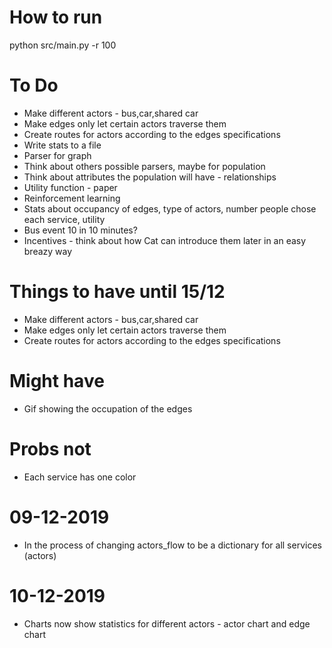 # How to run
python src/main.py -r 100


# To Do
* Make different actors - bus,car,shared car
* Make edges only let certain actors traverse them
* Create routes for actors according to the edges specifications
* Write stats to a file
* Parser for graph
* Think about others possible parsers, maybe for population
* Think about attributes the population will have - relationships 
* Utility function - paper
* Reinforcement learning
* Stats about occupancy of edges, type of actors, number people chose each service, utility
* Bus event 10 in 10 minutes? 
* Incentives - think about how Cat can introduce them later in an easy breazy way

# Things to have until 15/12
* Make different actors - bus,car,shared car
* Make edges only let certain actors traverse them
* Create routes for actors according to the edges specifications

# Might have
* Gif showing the occupation of the edges

# Probs not
* Each service has one color

# 09-12-2019

* In the process of changing actors_flow to be a dictionary for all services (actors)

# 10-12-2019

* Charts now show statistics for different actors - actor chart and edge chart